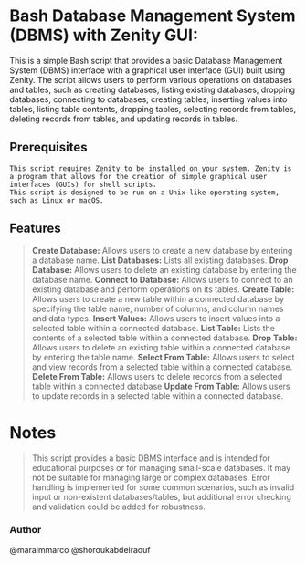 

# Bash Database Management System (DBMS) with Zenity GUI:

  This is a simple Bash script that provides a basic Database Management System (DBMS) interface with a graphical user interface (GUI) built using Zenity. The script allows users to perform various operations on databases and tables, such as creating databases, listing existing databases, dropping databases, connecting to databases, creating tables, inserting values into tables, listing table contents, dropping tables, selecting records from tables, deleting records from tables, and updating records in tables.

  ## Prerequisites

    This script requires Zenity to be installed on your system. Zenity is a program that allows for the creation of simple graphical user interfaces (GUIs) for shell scripts.
    This script is designed to be run on a Unix-like operating system, such as Linux or macOS.
    
## Features

>**Create Database:** Allows users to create a new database by entering a database name.
>**List Databases:** Lists all existing databases.
>**Drop Database:** Allows users to delete an existing database by entering the database name.
>**Connect to Database:** Allows users to connect to an existing database and perform operations on its tables.
>**Create Table:** Allows users to create a new table within a connected database by specifying the table name, number of columns, and column names and data types.
>**Insert Values:** Allows users to insert values into a selected table within a connected database.
>**List Table:** Lists the contents of a selected table within a connected database.
>**Drop Table:** Allows users to delete an existing table within a connected database by entering the table name.
>**Select From Table:** Allows users to select and view records from a selected table within a connected database.
>**Delete From Table:** Allows users to delete records from a selected table within a connected database
>**Update From Table:** Allows users to update records in a selected table within a connected database.

# Notes
  >This script provides a basic DBMS interface and is intended for educational purposes or for managing small-scale databases. It may not be suitable for managing large or complex databases.
  >Error handling is implemented for some common scenarios, such as invalid input or non-existent databases/tables, but additional error checking and validation could be added for robustness.

### Author

@maraimmarco
@shoroukabdelraouf
  
